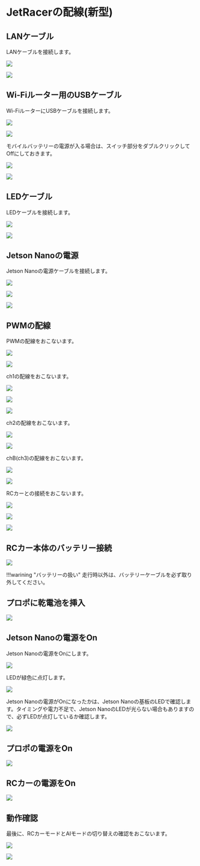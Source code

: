 # JetRacerの配線(新型)

## LANケーブル

LANケーブルを接続します。

![](./img/line2_001.jpg)

![](./img/line2_002.jpg)

## Wi-Fiルーター用のUSBケーブル

Wi-FiルーターにUSBケーブルを接続します。

![](./img/line2_003.jpg)

![](./img/line2_004.jpg)

モバイルバッテリーの電源が入る場合は、スイッチ部分をダブルクリックしてOffにしておきます。

![](./img/line2_009.jpg)

![](./img/line2_010.jpg)

## LEDケーブル

LEDケーブルを接続します。

![](./img/line2_005.jpg)

![](./img/line2_006.jpg)

## Jetson Nanoの電源

Jetson Nanoの電源ケーブルを接続します。

![](./img/line2_007.jpg)

![](./img/line2_008.jpg)

![](./img/line2_009.jpg)

## PWMの配線

PWMの配線をおこないます。

![](./img/line2_011.jpg)

![](./img/line2_012.jpg)

ch1の配線をおこないます。

![](./img/line2_013.jpg)

![](./img/line2_014.jpg)

![](./img/line2_015.jpg)

ch2の配線をおこないます。

![](./img/line2_016.jpg)

![](./img/line2_017.jpg)

chB(ch3)の配線をおこないます。

![](./img/line2_018.jpg)

![](./img/line2_019.jpg)

RCカーとの接続をおこないます。

![](./img/line2_020_2.jpg)

![](./img/line2_021.jpg)

![](./img/line2_022.jpg)

## RCカー本体のバッテリー接続

![](./img/line2_023.jpg)

!!!warining "バッテリーの扱い"
	走行時以外は、バッテリーケーブルを必ず取り外してください。

## プロポに乾電池を挿入

![](./img/line2_024.jpg)


## Jetson Nanoの電源をOn

Jetson Nanoの電源をOnにします。

![](./img/line2_025.jpg)

LEDが緑色に点灯します。

![](./img/line2_026.jpg)

Jetson Nanoの電源がOnになったかは、Jetson Nanoの基板のLEDで確認します。タイミングや電力不足で、Jetson NanoのLEDが光らない場合もありますので、必ずLEDが点灯しているか確認します。

![](./img/line2_027.jpg)

## プロポの電源をOn

![](./img/line2_028.jpg)

## RCカーの電源をOn

![](./img/line2_029.jpg)

## 動作確認

最後に、RCカーモードとAIモードの切り替えの確認をおこないます。

![](./img/line2_030.jpg)

![](./img/line2_031.jpg)


